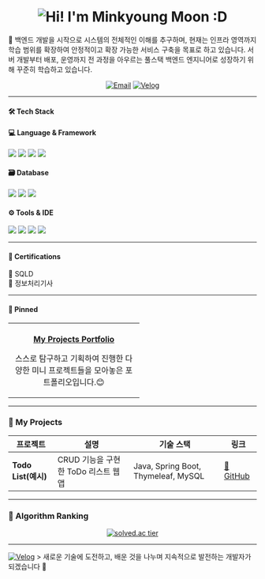 <h1 align="center">
  <img src="https://readme-typing-svg.herokuapp.com?font=Baloo+2&size=32&pause=10000&color=006400&center=true&vCenter=true&width=500&lines=🌱+Hi!+I'm+Minkyoung+Moon+:D" alt="Hi! I'm Minkyoung Moon :D" />
</h1>
🚀 백엔드 개발을 시작으로 시스템의 전체적인 이해를 추구하며, 현재는 인프라 영역까지 학습 범위를 확장하여 안정적이고 확장 가능한 서비스 구축을 목표로 하고 있습니다.
서버 개발부터 배포, 운영까지 전 과정을 아우르는 풀스택 백엔드 엔지니어로 성장하기 위해 꾸준히 학습하고 있습니다.


<p align="center"> </p>


<p align="center">
  <a href="mailto:ess5607@gmail.com">
  <img src="https://img.shields.io/badge/Gmail-D14836?style=flat&logo=gmail&logoColor=white" alt="Email" /></a>
  <a href="https://velog.io/@ess0520">
  <img src="https://img.shields.io/badge/velog-20C997?style=flat&logo=velog&logoColor=white" alt="Velog" /></a>
</p>

---

#### 🛠 Tech Stack

#### 💻 Language & Framework
<p>
  <img src="https://img.shields.io/badge/Java-007396?style=flat&logo=java&logoColor=white"/>
  <img src="https://img.shields.io/badge/Spring%20Boot-6DB33F?style=flat&logo=spring-boot&logoColor=white"/>
  <img src="https://img.shields.io/badge/JPA-59666C?style=flat&logo=hibernate&logoColor=white"/>
  <img src="https://img.shields.io/badge/Thymeleaf-005F0F?style=flat&logo=spring&logoColor=white"/>
</p>

#### 🗃 Database
<p>
  <img src="https://img.shields.io/badge/MySQL-4479A1?style=flat&logo=mysql&logoColor=white"/>
  <img src="https://img.shields.io/badge/Oracle-F80000?style=flat&logo=oracle&logoColor=white"/>
  <img src="https://img.shields.io/badge/DBeaver-372923?style=flat&logo=datagrip&logoColor=white"/>
</p>

#### ⚙️ Tools & IDE
<p>
  <img src="https://img.shields.io/badge/Git-F05032?style=flat&logo=git&logoColor=white"/>
  <img src="https://img.shields.io/badge/GitHub-181717?style=flat&logo=github&logoColor=white"/>
  <img src="https://img.shields.io/badge/IntelliJ%20IDEA-000000?style=flat&logo=intellijidea&logoColor=white"/>
  <img src="https://img.shields.io/badge/Docker-2496ED?style=flat&logo=docker&logoColor=white"/>
</p>

---

#### 🧾 Certifications

📘 SQLD <br>
📙 정보처리기사

---

#### 📌 Pinned
<table>
  <tr>
    <td align="center" width="250">
      <a href="https://github.com/Minkyoungg0/My-Projects-Portfolio" target="_blank">
        <br/>
        <b>My Projects Portfolio</b>
      </a>
      <p>스스로 탐구하고 기획하여 진행한 다양한 미니 프로젝트들을 모아놓은 포트폴리오입니다.😊</p>
    </td>
  </tr>
</table>



---

### 📌 My Projects

| 프로젝트 | 설명 | 기술 스택 | 링크 |
|----------|------|-----------|------|
| **Todo List(예시)** | CRUD 기능을 구현한 ToDo 리스트 웹앱 | Java, Spring Boot, Thymeleaf, MySQL | [🔗 GitHub](https://github.com/yourgithub/todo-list) |

---

### 🧮 Algorithm Ranking

<p align="center">
  <a href="https://solved.ac/ryuchae">
    <img src="http://mazassumnida.wtf/api/v2/generate_badge?boj=ess0520" alt="solved.ac tier"/>
  </a>
</p>

---
<a href="https://velog.io/@ess0520">
  <img src="https://img.shields.io/badge/velog-20C997?style=flat&logo=velog&logoColor=white" alt="Velog" /></a>
> 새로운 기술에 도전하고, 배운 것을 나누며 지속적으로 발전하는 개발자가 되겠습니다 🙌
